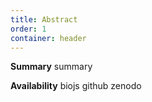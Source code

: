 ```yaml
---
title: Abstract
order: 1
container: header
---
```

**Summary** summary

**Availability** biojs github zenodo
